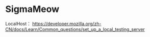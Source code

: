 # SigmaMeow

LocalHost： https://developer.mozilla.org/zh-CN/docs/Learn/Common_questions/set_up_a_local_testing_server
